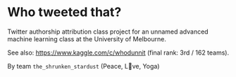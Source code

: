 # Who tweeted that?

Twitter authorship attribution class project for an unnamed advanced machine learning class
at the University of Melbourne.

See also: https://www.kaggle.com/c/whodunnit (final rank: 3rd / 162 teams).

By team `the_shrunken_stardust` (Peace, L:purple_heart:ve, Yoga)
